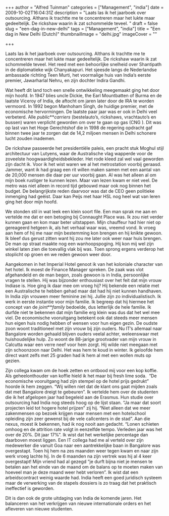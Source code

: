 +++
author = "Alfred Tuinman"
categories = ["Management", "india"]
date = 2009-10-02T16:04:31Z
description = "Laats las ik het jaarboek over outsourcing. Althans ik trachtte me te concentreren maar het lukte maar gedeeltelijk. De rickshaw waarin ik zat schommelde teveel. "
draft = false
slug = "een-dag-in-new-delhi"
tags = ["Management", "india"]
title = "Een dag in New Delhi (Dutch)"
thumbnailImage = "delhi.jpg"
imageCover = ""

+++


Laats las ik het jaarboek over outsourcing. Althans ik trachtte me te concentreren maar het lukte maar gedeeltelijk. De rickshaw waarin ik zat schommelde teveel. Het reed met een behoorlijke snelheid over Shantipath in de diplomatieke wijk Chanyakapuri. Het sjeesde langs de Nederlandse ambassade richting Teen Murti, het voormalige huis van India’s eerste premier, Jawarharlal Nehru, en zijn dochter Indira Gandhi.

Wat heeft dit land toch een snelle ontwikkeling meegemaakt ging het door mijn hoofd. In 1947 blies uncle Dickie, the Earl Mountbatten of Burma en de laatste Viceroy of India, de aftocht om jaren later door de IRA te worden vermoord. In 1992 begon Manhoham Singh, de huidige premier, met de economische hervormingen. De laatste paar jaar was er ook in Delhi veel verbeterd. Alle *public****carriers* (bestelauto’s, rickshaws, vrachtauto’s en bussen) waren verplicht geworden om over te gaan op gas (CNG ). Dit was op last van het Hoge Gerechtshof die in 1998 de regering opdracht gaf binnen twee jaar te zorgen dat de 14,2 miljoen mensen in Delhi schonere lucht zouden inademen.

De rickshaw passeerde het presidentiële paleis, een pracht stuk Moghul stijl architectuur van Lutyens, waar de Australische vlag wapperde voor de zoveelste hoogwaardigheidsbekleder. Het rode kleed zal wel vaal geworden zijn dacht ik. Voor ik het wist waren we al het metrostation voorbij geraasd. Jammer, want ik had graag een rit willen maken samen met een aantal van de 20,000 mensen die daar per uur voorbij gaan. Al was het alleen al om mijn boek rustiger te kunnen lezen. Maar van lezen kwam er niet veel. De metro was niet alleen in record tijd gebouwd maar ook nog binnen het budget. De belangrijkste reden daarvoor was dat de CEO geen politieke inmenging had geëist. Daar kan Peijs met haar HSL nog heel wat van leren ging het door mijn hoofd.

We stonden stil in wat leek een klein soort file. Een man sprak me aan en vertelde me dat er een betoging bij Connaught Place was. Ik zou niet verder kunnen gaan en kon maar beter uitstappen. Mijn chauffeur had hier niet op gereageerd hetgeen ik, als het verhaal waar was, vreemd vond. Ik vroeg aan hem of hij me naar mijn bestemming kon brengen en hij knikte gewoon. Ik bleef dus gerust zitten want hij zou me later ook weer naar huis brengen. De man op straat maakte nog een wanhoopspoging. Hij kon mij wel zijn winkel laten zien die toevallig vlak bij was. Toen sprong ergens verderop het stoplicht op groen en we reden gewoon weer door.

Aangekomen in het Imperial Hotel genoot ik van het koloniale character van het hotel. Ik moest de Finance Manager spreken. De zaak was vlot afgehandeld en de man begon, zoals gewoon is in India, persoonlijke vragen te stellen. Hij was bijzonder enthousiast over het feit dat mijn vrouw Indiase is. Hoe ging ik daar mee om vroeg hij? Hij bekende een relatie met een Australische te hebben gehad maar dat had hij niet kunnen handhaven. In India zijn vrouwen meer feminine zei hij. Jullie zijn zo individualistisch. Ik werk in eerste instantie voor mijn familie. Ik begreep dat hij hiermee het concept van de *joint****family* bedoelde, dus letterlijk de hele familie. Ik durfde niet te bekennen dat mijn familie erg klein was dus dat het wel mee viel. De economische vooruitgang betekent ook dat steeds meer mensen hun eigen huis nodig hebben of wensen voor hun eigen gezin. De oudste zoon woont traditioneel met zijn vrouw bij zijn ouders. Nu IT’s allemaal naar Bangalore worden gehaald blijven ouders veelal achter, weleenswaar met huishoudelijke hulp. Zo woont de 88-jarige grootvader van mijn vrouw in Calcutta waar een verre neef voor hem zorgt. Hij wilde niet meegaan met zijn schoonzoon naar Delhi. Het was hem te koud in winter. Ik geloofde hem direct want zelfs met 25 graden had ik hem al met een wollen muts op gezien.

Zijn collega kwam om de hoek zetten en ontbood mij voor een kop koffie. Als geheelonthouder van koffie hield ik het maar bij fresh lime soda.  “De economische vooruitgang had zijn stempel op de hotel prijs gedrukt” hoorde ik hem zeggen. “Wij willen niet dat de klant ons gaat mijden zoals dat met Bangalore dreigt te gebeuren”. Ik vertelde hem over de studenten die ik het afgelopen jaar had begeleid aan de Erasmus. Hun studie over outsourcing had India nog steeds hoog op de lijst staan. “Ja maar dat soort projecten leid tot hogere hotel prijzen” zij hij. “Niet alleen dat we meer zakenmensen op bezoek krijgen maar mensen met een hotelschool opleiding zijn zeer gewenst bij de vele callcenters in de stad”. Aan die nexus, moest ik bekennen, had ik nog nooit aan gedacht. “Lonen schieten omhoog en de attrition rate volgt in eenzelfde tempo. Verleden jaar was het over de 20%. Dit jaar 17%”. Ik wist dat het werkelijke percentage dan daarboven moest liggen. Een IT collega had me al verteld over zijn medewerker die vanuit Goa naar een aantrekkelijke baan in Bangalore was overgestapt. Toen hij hem na zes maanden weer tegen kwam en naar zijn werk vroeg lachte hij. In de 6 maanden na zijn vertrek was hij al 4 keer overgestapt! Mijn vriend had al gezegd “je durft bijna niet je mensen te betalen aan het einde van de maand om de balans op te moeten maken van hoeveel man je deze maand weer hebt verloren”. Ik wist dat een arbeidscontract weinig waarde had. India heeft een goed juridisch systeem maar de verwerking van de stapels dossiers is zo traag dat het praktisch ineffectief is geworden.

Dit is dan ook de grote uitdaging van India de komende jaren. Het balanceren van het verkrijgen van nieuwe internationale orders en het afleveren van nieuwe studenten.

